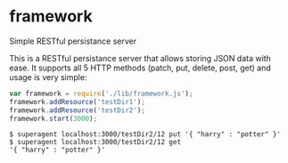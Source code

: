 # framework
Simple RESTful persistance server

This is a RESTful persistance server that allows storing JSON data with ease. It supports all 5 HTTP methods (patch, put, delete, post, get) and usage is very simple:

```JavaScript
var framework = require('./lib/framework.js');
framework.addResource('testDir1');
framework.addResource('testDir2');
framework.start(3000);
```

```Shell
$ superagent localhost:3000/testDir2/12 put '{ "harry" : "potter" }'
$ superagent localhost:3000/testDir2/12 get 
'{ "harry" : "potter" }'
```


